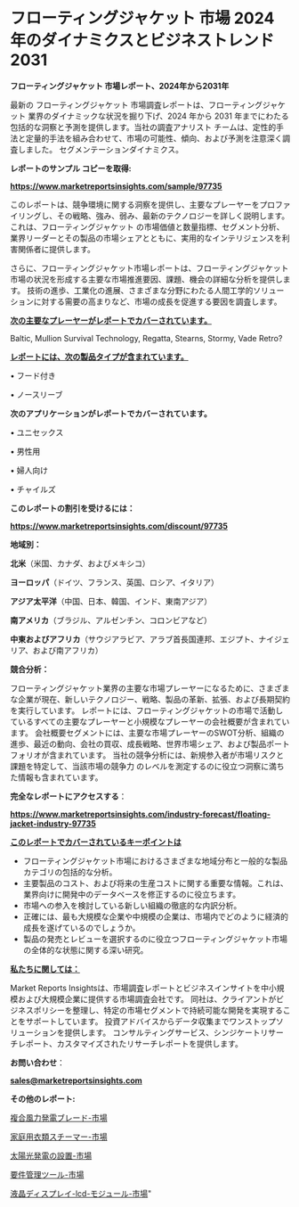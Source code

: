 # フローティングジャケット 市場 2024 年のダイナミクスとビジネストレンド 2031

<strong>フローティングジャケット 市場レポート、2024年から2031年</strong>

最新の フローティングジャケット 市場調査レポートは、フローティングジャケット 業界のダイナミックな状況を掘り下げ、2024 年から 2031 年までにわたる包括的な洞察と予測を提供します。当社の調査アナリスト チームは、定性的手法と定量的手法を組み合わせて、市場の可能性、傾向、および予測を注意深く調査しました。 セグメンテーションダイナミクス。



<strong>レポートのサンプル コピーを取得:</strong> <a href=https://www.marketreportsinsights.com/sample/97735>

<strong><u>https://www.marketreportsinsights.com/sample/97735</u></strong></a>

このレポートは、競争環境に関する洞察を提供し、主要なプレーヤーをプロファイリングし、その戦略、強み、弱み、最新のテクノロジーを詳しく説明します。 これは、フローティングジャケット の市場価値と数量指標、セグメント分析、業界リーダーとその製品の市場シェアとともに、実用的なインテリジェンスを利害関係者に提供します。

さらに、フローティングジャケット市場レポートは、フローティングジャケット市場の状況を形成する主要な市場推進要因、課題、機会の詳細な分析を提供します。 技術の進歩、工業化の進展、さまざまな分野にわたる人間工学的ソリューションに対する需要の高まりなど、市場の成長を促進する要因を調査します。



<strong><u>次の主要なプレーヤーがレポートでカバーされています。</u></strong>

Baltic, Mullion Survival Technology, Regatta, Stearns, Stormy, Vade Retro?



<strong><u><b>レポートには、次の製品タイプが含まれています。</b></u></strong>

• フード付き

• ノースリーブ



<strong><b>次のアプリケーションがレポートでカバーされています。</b></strong>

• ユニセックス

• 男性用

• 婦人向け

• チャイルズ



<strong><b>このレポートの割引を受けるには：</b></strong><a href=https://www.marketreportsinsights.com/discount/97735>

<strong><u>https://www.marketreportsinsights.com/discount/97735</u></strong></a>



<strong>地域別：</strong>



<strong>北米</strong>（米国、カナダ、およびメキシコ）



<strong>ヨーロッパ</strong>（ドイツ、フランス、英国、ロシア、イタリア）



<strong>アジア太平洋</strong>（中国、日本、韓国、インド、東南アジア）



<strong>南アメリカ</strong>（ブラジル、アルゼンチン、コロンビアなど）



<strong>中東およびアフリカ</strong>（サウジアラビア、アラブ首長国連邦、エジプト、ナイジェリア、および南アフリカ）



<strong>競合分析：</strong>

フローティングジャケット業界の主要な市場プレーヤーになるために、さまざまな企業が現在、新しいテクノロジー、戦略、製品の革新、拡張、および長期契約を実行しています。 レポートには、フローティングジャケットの市場で活動しているすべての主要なプレーヤーと小規模なプレーヤーの会社概要が含まれています。 会社概要セグメントには、主要な市場プレーヤーのSWOT分析、組織の進歩、最近の動向、会社の買収、成長戦略、世界市場シェア、および製品ポートフォリオが含まれています。 当社の競争分析には、新規参入者が市場リスクと課題を特定して、当該市場の競争力 のレベルを測定するのに役立つ洞察に満ちた情報も含まれています。



<strong>完全なレポートにアクセスする</strong>：

<a href=https://www.marketreportsinsights.com/industry-forecast/floating-jacket-industry-97735>

<strong><u>https://www.marketreportsinsights.com/industry-forecast/floating-jacket-industry-97735</u></strong></a>



<strong><u><b>このレポートでカバーされているキーポイントは</b></u></strong>
<ul>
  <li>フローティングジャケット市場におけるさまざまな地域分布と一般的な製品カテゴリの包括的な分析。</li>
  <li>主要製品のコスト、および将来の生産コストに関する重要な情報。これは、業界向けに開発中のデータベースを修正するのに役立ちます。</li>
  <li>市場への参入を検討している新しい組織の徹底的な内訳分析。</li>
  <li>正確には、最も大規模な企業や中規模の企業は、市場内でどのように経済的成長を遂げているのでしょうか。</li>
  <li>製品の発売とレビューを選択するのに役立つフローティングジャケット市場の全体的な状態に関する深い研究。</li>
</ul>


<strong><u><b>私たちに関しては：</b></u></strong>

Market Reports Insightsは、市場調査レポートとビジネスインサイトを中小規模および大規模企業に提供する市場調査会社です。 同社は、クライアントがビジネスポリシーを整理し、特定の市場セグメントで持続可能な開発を実現することをサポートしています。 投資アドバイスからデータ収集までワンストップソリューションを提供します。 コンサルティングサービス、シンジケートリサーチレポート、カスタマイズされたリサーチレポートを提供します。



<strong><b>お問い合わせ</b></strong>：

<a href=mailto:sales@marketreportsinsights.com>

<strong><u>sales@marketreportsinsights.com</u></strong></a>



<strong>その他のレポート:</strong>

<a href=https://www.linkedin.com/pulse/複合風力発電ブレード-市場-2023-競争分析と事業成長-2030-analytics-achievers-24-analysis-i4t9f/>複合風力発電ブレード-市場</a>

<a href=https://www.linkedin.com/pulse/家庭用衣類スチーマー-市場-2023-収益と成長ドライバー-2030-pr-news-hub-zdfrf/>家庭用衣類スチーマー-市場</a>

<a href=https://www.linkedin.com/pulse/太陽光発電の設置-市場-2023-新興市場-将来の動向と市場需要-2030-rdzmf/>太陽光発電の設置-市場</a>

<a href=https://www.linkedin.com/pulse/要件管理ツール-市場-2023-年のダイナミクスとビジネストレンド-2030-trend-titans-360-analysis-i2k7f/>要件管理ツール-市場</a>

<a href=https://www.linkedin.com/pulse/液晶ディスプレイ-lcd-モジュール-市場-2023-最新の-cagr-wo4if/>液晶ディスプレイ-lcd-モジュール-市場</a>"

